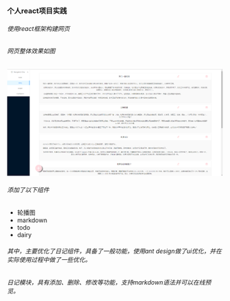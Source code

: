 ### 个人react项目实践
###### 使用react框架构建网页
###### 网页整体效果如图
![avatar](https://github.com/T0hsakaRin/My-Dairy/blob/master/image/1.png)
###### 添加了以下组件
* 轮播图
* markdown
* todo
* dairy
###### 其中，主要优化了日记组件，具备了一般功能，使用ant design做了ui优化，并在实际使用过程中做了一些优化。
###### 日记模块，具有添加、删除、修改等功能，支持markdown语法并可以在线预览。



